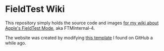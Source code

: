 # FieldTest Wiki

This repository simply holds the source code and images [for my wiki about Apple's FieldTest Mode](https://fieldtest.andreagre.co), aka FTMInternal-4.

The website was created by modifying [this template](https://github.com/joelthorner/doc-template) I found on GitHub a while ago. 